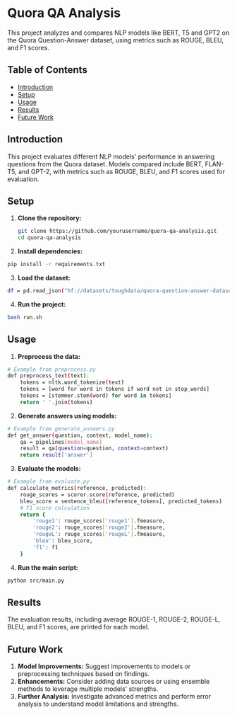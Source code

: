 

# Quora QA Analysis

This project analyzes and compares NLP models like BERT, T5 and GPT2 on the Quora Question-Answer dataset, using metrics such as ROUGE, BLEU, and F1 scores.

## Table of Contents

- [Introduction](#introduction)
- [Setup](#setup)
- [Usage](#usage)
- [Results](#results)
- [Future Work](#future-work)

## Introduction

This project evaluates different NLP models' performance in answering questions from the Quora dataset. Models compared include BERT, FLAN-T5, and GPT-2, with metrics such as ROUGE, BLEU, and F1 scores used for evaluation.

## Setup

1. **Clone the repository:**

   ```bash
   git clone https://github.com/yourusername/quora-qa-analysis.git
   cd quora-qa-analysis
   ```

2. **Install dependencies:**

  ```bash
  pip install -r requirements.txt
  ```

3. **Load the dataset:**
 
  ```bash
  df = pd.read_json("hf://datasets/toughdata/quora-question-answer-dataset/Quora-QuAD.jsonl")
  ```

4. **Run the project:**

  ```bash
  bash run.sh
  ```

## Usage

1. **Preprocess the data:**

```bash
# Example from preprocess.py
def preprocess_text(text):
    tokens = nltk.word_tokenize(text)
    tokens = [word for word in tokens if word not in stop_words]
    tokens = [stemmer.stem(word) for word in tokens]
    return ' '.join(tokens)

  ```

2. **Generate answers using models:**


```bash
# Example from generate_answers.py
def get_answer(question, context, model_name):
    qa = pipelines[model_name]
    result = qa(question=question, context=context)
    return result['answer']


  ```

3. **Evaluate the models:**


```bash
# Example from evaluate.py
def calculate_metrics(reference, predicted):
    rouge_scores = scorer.score(reference, predicted)
    bleu_score = sentence_bleu([reference_tokens], predicted_tokens)
    # F1 score calculation
    return {
        'rouge1': rouge_scores['rouge1'].fmeasure,
        'rouge2': rouge_scores['rouge2'].fmeasure,
        'rougeL': rouge_scores['rougeL'].fmeasure,
        'bleu': bleu_score,
        'f1': f1
    }

```

4. **Run the main script:**
```bash
python src/main.py

```

## Results
The evaluation results, including average ROUGE-1, ROUGE-2, ROUGE-L, BLEU, and F1 scores, are printed for each model.


## Future Work
1. **Model Improvements:** Suggest improvements to models or preprocessing techniques based on findings.
2. **Enhancements:** Consider adding data sources or using ensemble methods to leverage multiple models' strengths.
3. **Further Analysis:** Investigate advanced metrics and perform error analysis to understand model limitations and strengths.

